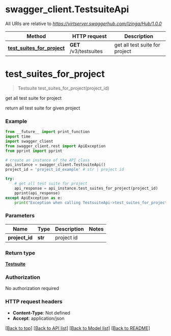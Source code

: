 # swagger_client.TestsuiteApi

All URIs are relative to *https://virtserver.swaggerhub.com/Izinga/Hub/1.0.0*

Method | HTTP request | Description
------------- | ------------- | -------------
[**test_suites_for_project**](TestsuiteApi.md#test_suites_for_project) | **GET** /v3/testsuites | get all test suite for project


# **test_suites_for_project**
> Testsuite test_suites_for_project(project_id)

get all test suite for project

return all test suite for given project

### Example
```python
from __future__ import print_function
import time
import swagger_client
from swagger_client.rest import ApiException
from pprint import pprint

# create an instance of the API class
api_instance = swagger_client.TestsuiteApi()
project_id = 'project_id_example' # str | project id

try:
    # get all test suite for project
    api_response = api_instance.test_suites_for_project(project_id)
    pprint(api_response)
except ApiException as e:
    print("Exception when calling TestsuiteApi->test_suites_for_project: %s\n" % e)
```

### Parameters

Name | Type | Description  | Notes
------------- | ------------- | ------------- | -------------
 **project_id** | **str**| project id | 

### Return type

[**Testsuite**](Testsuite.md)

### Authorization

No authorization required

### HTTP request headers

 - **Content-Type**: Not defined
 - **Accept**: application/json

[[Back to top]](#) [[Back to API list]](../README.md#documentation-for-api-endpoints) [[Back to Model list]](../README.md#documentation-for-models) [[Back to README]](../README.md)

